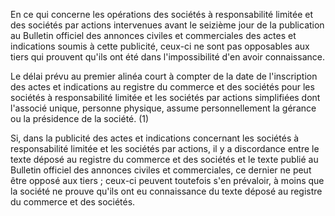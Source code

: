 En ce qui concerne les opérations des sociétés à responsabilité limitée et des sociétés par actions intervenues avant le seizième jour de la publication au Bulletin officiel des annonces civiles et commerciales des actes et indications soumis à cette publicité, ceux-ci ne sont pas opposables aux tiers qui prouvent qu'ils ont été dans l'impossibilité d'en avoir connaissance.


Le délai prévu au premier alinéa court à compter de la date de l'inscription des actes et indications au registre du commerce et des sociétés pour les sociétés à responsabilité limitée et les sociétés par actions simplifiées dont l'associé unique, personne physique, assume personnellement la gérance ou la présidence de la société. (1)


Si, dans la publicité des actes et indications concernant les sociétés à responsabilité limitée et les sociétés par actions, il y a discordance entre le texte déposé au registre du commerce et des sociétés et le texte publié au Bulletin officiel des annonces civiles et commerciales, ce dernier ne peut être opposé aux tiers ; ceux-ci peuvent toutefois s'en prévaloir, à moins que la société ne prouve qu'ils ont eu connaissance du texte déposé au registre du commerce et des sociétés.


  

